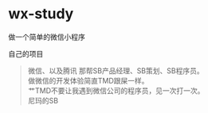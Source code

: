# wx-study
做一个简单的微信小程序

自己的项目

> 微信、以及腾讯 那帮SB产品经理、SB策划、SB程序员。<br/>
> 做微信的开发体验简直TMD跟屎一样。<br/>
> 艹TMD不要让我遇到微信公司的程序员，见一次打一次。<br/>
> 尼玛的SB
